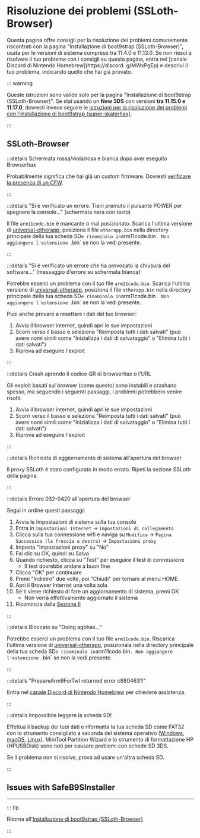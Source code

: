 # Risoluzione dei problemi (SSLoth-Browser)

Questa pagina offre consigli per la risoluzione dei problemi comunemente riscontrati con la pagina "Installazione di boot9strap (SSLoth-Browser)", usata per le versioni di sistema comprese tra 11.4.0 e 11.13.0. Se non riesci a risolvere il tuo problema con i consigli su questa pagina, entra nel [canale Discord di Nintendo Homebrew](https://discord. g/MWxPgEp) e descrivi il tuo problema, indicando quello che hai già provato.

::: warning

Queste istruzioni sono valide solo per la pagina "Installazione di boot9strap (SSLoth-Browser)". Se stai usando un **New 3DS** con versioni **tra 11.15.0 e 11.17.0**, dovresti invece seguire le [istruzioni per la risoluzione dei problemi con l'installazione di boot9strap (super-skaterhax)](troubleshooting-super-skaterhax).

:::

## SSLoth-Browser

:::details Schermata rossa/viola/rosa e bianca dopo aver eseguito Browserhax

Probabilmente significa che hai già un custom firmware. Dovresti [verificare la presenza di un CFW](checking-for-cfw).

:::

:::details "Si è verificato un errore. Tieni premuto il pulsante POWER per spegnere la console..." (schermata nera con testo)

Il file `arm11code.bin` è mancante o mal posizionato. Scarica l'ultima versione di [universal-otherapp](https://github.com/TuxSH/universal-otherapp/releases/latest), posiziona il file `otherapp.bin` nella directory principale della tua scheda SD`e rinominalo in`arm11code.bin`. Non aggiungere l'estensione `.bin\` se non la vedi presente.

:::

:::details "Si è verificato un errore che ha provocato la chiusura del software..." (messaggio d'errore su schermata bianca)

Potrebbe esserci un problema con il tuo file `arm11code.bin`. Scarica l'ultima versione di [universal-otherapp](https://github.com/TuxSH/universal-otherapp/releases/latest), posiziona il file `otherapp.bin` nella directory principale della tua scheda SD`e rinominalo in`arm11code.bin`. Non aggiungere l'estensione `.bin\` se non la vedi presente.

Puoi anche provare a resettare i dati del tuo browser:

1. Avvia il browser internet, quindi apri le sue impostazioni
2. Scorri verso il basso e seleziona "Reimposta tutti i dati salvati" (può avere nomi simili come "Inizializza i dati di salvataggio" o "Elimina tutti i dati salvati")
3. Riprova ad eseguire l'exploit

:::

:::details Crash aprendo il codice QR di browserhax o l'URL

Gli exploit basati sul browser (come questo) sono instabili e crashano spesso, ma seguendo i seguenti passaggi, i problemi potrebbero venire risolti.

1. Avvia il browser internet, quindi apri le sue impostazioni
2. Scorri verso il basso e seleziona "Reimposta tutti i dati salvati" (può avere nomi simili come "Inizializza i dati di salvataggio" o "Elimina tutti i dati salvati")
3. Riprova ad eseguire l'exploit

:::

:::details Richiesta di aggiornamento di sistema all'apertura del browser

Il proxy SSLoth è stato configurato in modo errato. Ripeti la sezione SSLoth della pagina.

:::

:::details Errore 032-0420 all'apertura del browser

Segui in ordine questi passaggi:

1. Avvia le Impostazioni di sistema sulla tua console
2. Entra in `Impostazioni Internet` -> `Impostazioni di collegamento`
3. Clicca sulla tua connessione wifi e naviga su `Modifica` -> `Pagina Successiva (la freccia a destra)` -> `Impostazioni proxy`
4. Imposta "Impostazioni proxy" su "No"
5. Fai clic su OK, quindi su Salva
6. Quando richiesto, clicca su "Test" per eseguire il test di connessione
   - Il test dovrebbe andare a buon fine
7. Clicca "OK" per continuare
8. Premi "Indietro" due volte, poi "Chiudi" per tornare al menu HOME
9. Apri il Browser Internet una volta sola
10. Se ti viene richiesto di fare un aggiornamento di sistema, premi OK
    - Non verrà effettivamente aggiornato il sistema
11. Ricomincia dalla [Sezione II](installing-boot9strap-\(ssloth-browser\).html#section-ii---ssloth)

:::

:::details Bloccato su "Doing agbhax..."

Potrebbe esserci un problema con il tuo file `arm11code.bin`. Riscarica l'ultima versione di [universal-otherapp](https://github.com/TuxSH/universal-otherapp/releases/latest), posizionala nella directory principale della tua scheda SD`e rinominalo in`arm11code.bin`. Non aggiungere l'estensione `.bin\` se non la vedi presente.

:::

:::details "PrepareArm9ForTwl returned error c8804631!"

Entra nel [canale Discord di Nintendo Homebrew](https://discord.gg/MWxPgEp) per chiedere assistenza.

:::

:::details Impossibile leggere la scheda SD!

Effettua il backup dei tuoi dati e riformatta la tua scheda SD come FAT32 con lo strumento consigliato a seconda del sistema operativo ([Windows](formatting-sd-\(windows\)), [macOS](formatting-sd-\(mac\)), [Linux](formatting-sd-\(linux\))). MiniTool Partition Wizard e lo strumento di formattazione HP (HPUSBDisk) sono noti per causare problemi con schede SD 3DS.

Se il problema non si risolve, prova ad usare un'altra scheda SD.

:::

## Issues with SafeB9SInstaller

<!--@include: ./_include/troubleshooting-sb9si-bin.md -->

<!--@include: ./_include/troubleshooting-sb9si-common.md -->

<!--@include: ./_include/troubleshooting-get-help-common.md -->

---

::: tip

Ritorna all'[Installazione di boot9strap (SSLoth-Browser)](installing-boot9strap-\(ssloth-browser\))

:::

<!--@include: ./_include/troubleshooting-return.md -->
